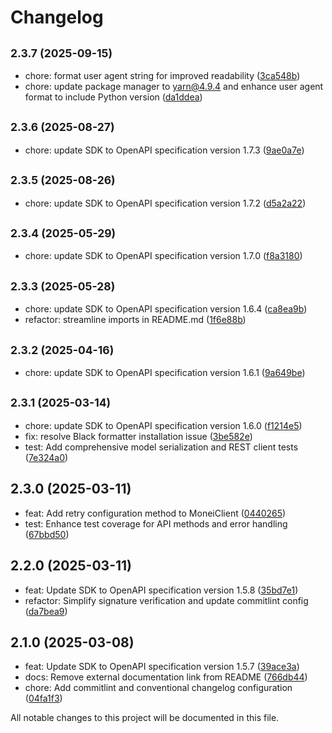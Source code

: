 # Changelog

## <small>2.3.7 (2025-09-15)</small>

* chore: format user agent string for improved readability ([3ca548b](https://github.com/MONEI/monei-python-sdk/commit/3ca548b))
* chore: update package manager to yarn@4.9.4 and enhance user agent format to include Python version ([da1ddea](https://github.com/MONEI/monei-python-sdk/commit/da1ddea))

## <small>2.3.6 (2025-08-27)</small>

* chore: update SDK to OpenAPI specification version 1.7.3 ([9ae0a7e](https://github.com/MONEI/monei-python-sdk/commit/9ae0a7e))

## <small>2.3.5 (2025-08-26)</small>

* chore: update SDK to OpenAPI specification version 1.7.2 ([d5a2a22](https://github.com/MONEI/monei-python-sdk/commit/d5a2a22))

## <small>2.3.4 (2025-05-29)</small>

* chore: update SDK to OpenAPI specification version 1.7.0 ([f8a3180](https://github.com/MONEI/monei-python-sdk/commit/f8a3180))

## <small>2.3.3 (2025-05-28)</small>

* chore: update SDK to OpenAPI specification version 1.6.4 ([ca8ea9b](https://github.com/MONEI/monei-python-sdk/commit/ca8ea9b))
* refactor: streamline imports in README.md ([1f6e88b](https://github.com/MONEI/monei-python-sdk/commit/1f6e88b))

## <small>2.3.2 (2025-04-16)</small>

* chore: update SDK to OpenAPI specification version 1.6.1 ([9a649be](https://github.com/MONEI/monei-python-sdk/commit/9a649be))

## <small>2.3.1 (2025-03-14)</small>

* chore: update SDK to OpenAPI specification version 1.6.0 ([f1214e5](https://github.com/MONEI/monei-python-sdk/commit/f1214e5))
* fix: resolve Black formatter installation issue ([3be582e](https://github.com/MONEI/monei-python-sdk/commit/3be582e))
* test: Add comprehensive model serialization and REST client tests ([7e324a0](https://github.com/MONEI/monei-python-sdk/commit/7e324a0))

## 2.3.0 (2025-03-11)

* feat: Add retry configuration method to MoneiClient ([0440265](https://github.com/MONEI/monei-python-sdk/commit/0440265))
* test: Enhance test coverage for API methods and error handling ([67bbd50](https://github.com/MONEI/monei-python-sdk/commit/67bbd50))

## 2.2.0 (2025-03-11)

* feat: Update SDK to OpenAPI specification version 1.5.8 ([35bd7e1](https://github.com/MONEI/monei-python-sdk/commit/35bd7e1))
* refactor: Simplify signature verification and update commitlint config ([da7bea9](https://github.com/MONEI/monei-python-sdk/commit/da7bea9))

## 2.1.0 (2025-03-08)

* feat: Update SDK to OpenAPI specification version 1.5.7 ([39ace3a](https://github.com/MONEI/monei-python-sdk/commit/39ace3a))
* docs: Remove external documentation link from README ([766db44](https://github.com/MONEI/monei-python-sdk/commit/766db44))
* chore: Add commitlint and conventional changelog configuration ([04fa1f3](https://github.com/MONEI/monei-python-sdk/commit/04fa1f3))

All notable changes to this project will be documented in this file.
